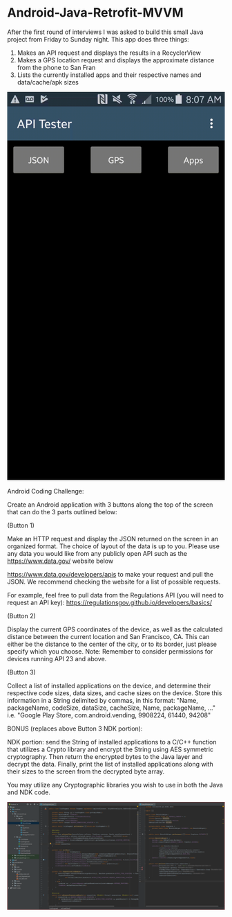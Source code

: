 # Android-Java-Retrofit-MVVM

After the first round of interviews I was asked to build this small Java project from Friday to Sunday night. This app does three things: 
1. Makes an API request and displays the results in a RecyclerView
2. Makes a GPS location request and displays the approximate distance from the phone to San Fran
3. Lists the currently installed apps and their respective names and data/cache/apk sizes

![](image/app.gif)


Android Coding Challenge:

Create an Android application with 3 buttons along the top of the screen that can do the 3 parts outlined below:

 

(Button 1) 

Make an HTTP request and display the JSON returned on the screen in an organized format. The choice of layout of the data is up to you.   Please use any data you would like from any publicly open API such as the https://www.data.gov/ website below

https://www.data.gov/developers/apis to make your request and pull the JSON. We recommend checking the website for a list of possible requests. 

For example, feel free to pull data from the Regulations API (you will need to request an API key): https://regulationsgov.github.io/developers/basics/

 

(Button 2)

Display the current GPS coordinates of the device, as well as the calculated distance between the current location and San Francisco, CA. This can either be the distance to the center of the city, or to its border, just please specify which you choose. Note: Remember to consider permissions for devices running API 23 and above. 

 

(Button 3)

Collect a list of installed applications on the device, and determine their respective code sizes, data sizes, and cache sizes on the device. Store this information in a String delimited by commas, in this format: "Name, packageName, codeSize, dataSize, cacheSize, Name, packageName, ..." i.e. "Google Play Store, com.android.vending, 9908224, 61440, 94208"

 

BONUS (replaces above Button 3 NDK portion):

NDK portion: send the String of installed applications to a C/C++ function that utilizes a Crypto library and encrypt the String using AES symmetric cryptography. Then return the encrypted bytes to the Java layer and decrypt the data. Finally, print the list of installed applications along with their sizes to the screen from the decrypted byte array. 

You may utilize any Cryptographic libraries you wish to use in both the Java and NDK code.

![Question](image/1.PNG?raw=true)
